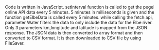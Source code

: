 Code is written in JavaScript.
setInterval function is called to get the pegel online API data every 5 minutes.
5 minutes in milliseconds is given and the function getElbeData is called every 5 minutes.
while calling the fetch api, parameter Water filters the data to only include the data for the Elbe river.
Only 3 parameters km,longitude and latitude is mapped from the JSON response.
The JSON data is then converted to array format and then converted to CSV format.
It is then downloaded to CSV file by using FileSaver.
